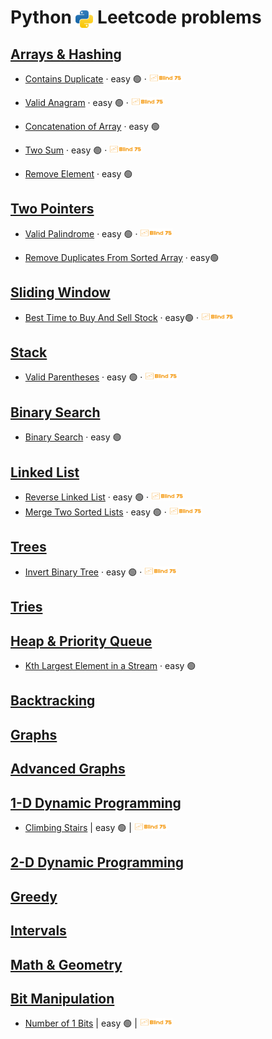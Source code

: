 # Python <img src="../assets/pythonLogo.png" alt="Python logo" style="height: 1em; vertical-align: sub;"> Leetcode problems

## [Arrays & Hashing](01_arraysAndHashing/README.md)
- [Contains Duplicate](01_arraysAndHashing/0217_containsDuplicate.ipynb)
  · easy 🟢
  · [<img src="../assets/blind75Logo.png" style="height: 1em;">](../blind75.md)

- [Valid Anagram](01_arraysAndHashing/0242_validAnagram.ipynb)
  · easy 🟢
  · [<img src="../assets/blind75Logo.png" style="height: 1em;">](../blind75.md)

- [Concatenation of Array](01_arraysAndHashing/1929_concatenationofArray.ipynb)
  · easy 🟢

- [Two Sum](01_arraysAndHashing/0001_twoSum.ipynb)
  · easy 🟢
  · [<img src="../assets/blind75Logo.png" style="height: 1em;">](../blind75.md)

- [Remove Element](01_arraysAndHashing/0027_removeElement.ipynb)
  · easy 🟢

## [Two Pointers](02_twoPointers/README.md)
- [Valid Palindrome](02_twoPointers/0125_validPalindrome.ipynb)
  · easy 🟢
  · [<img src="../assets/blind75Logo.png" style="height: 1em;">](../blind75.md)

- [Remove Duplicates From Sorted Array](02_twoPointers/0026_removeDuplicatesFromSortedArray.ipynb)
  · easy🟢

## [Sliding Window](03_slidingWindow/README.md)
- [Best Time to Buy And Sell Stock](03_slidingWindow/0121_bestTimetoBuyAndSellStock.ipynb)
  · easy🟢 
  · [<img src="../assets/blind75Logo.png" style="height: 1em;">](../blind75.md)

## [Stack](04_stack/README.md)
- [Valid Parentheses](04_stack/0020_validParentheses.ipynb)
  · easy 🟢
  · [<img src="../assets/blind75Logo.png" style="height: 1em;">](../blind75.md)

## [Binary Search](05_binarySearch/README.md)
- [Binary Search](05_binarySearch/0704_binarySearch.ipynb)
  · easy 🟢

## [Linked List](06_linkedList/README.md)
- [Reverse Linked List](06_linkedList/0206_reverseLinkedList.ipynb)
  · easy 🟢 
  · [<img src="../assets/blind75Logo.png" style="height: 1em;">](../blind75.md)
- [Merge Two Sorted Lists](06_linkedList/0021_mergeTwoSortedLists.ipynb)
  · easy 🟢 
  · [<img src="../assets/blind75Logo.png" style="height: 1em;">](../blind75.md)

## [Trees](07_trees/README.md) 
- [Invert Binary Tree](07_trees/0226_invertBinaryTree.ipynb)
  · easy 🟢 
  · [<img src="../assets/blind75Logo.png" style="height: 1em;">](../blind75.md)

## [Tries](08_tries/README.md)

## [Heap & Priority Queue](09_heapAndPriorityQueue/README.md)
- [Kth Largest Element in a Stream](09_heapAndPriorityQueue/0703_kthLargestElementInAStream.ipynb)
  · easy 🟢 

## [Backtracking](10_backtracking/README.md) 

## [Graphs](11_graphs/README.md)

## [Advanced Graphs](12_advancedGraphs/README.md) 

## [1-D Dynamic Programming](13_oneDimDP/README.md)
- [Climbing Stairs](13_oneDimDP/0070_climbingStairs.ipynb)
  | easy 🟢 
  | [<img src="../assets/blind75Logo.png" style="height: 1em;">](../blind75.md)

## [2-D Dynamic Programming](14_twoDimDP/README.md)

## [Greedy](15_greedy/README.md)

## [Intervals](16_intervals/README.md)

## [Math & Geometry](17_mathAndGeometry/README.md) 

## [Bit Manipulation](18_bitManipulation/README.md)
- [Number of 1 Bits](18_bitManipulation/0191_numberOf1Bits.ipynb)
  | easy 🟢 
  | [<img src="../assets/blind75Logo.png" style="height: 1em;">](../blind75.md)